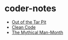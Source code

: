 # coder-notes
* [Out of the Tar Pit](https://anantja.in/db83c126caae04a2a400c9c704150e95/out-of-the-tar-pit-annotated.pdf)
* [Clean Code](https://enos.itcollege.ee/~jpoial/oop/naited/Clean%20Code.pdf)
* [The Mythical Man-Month ](http://www.cesarkallas.net/arquivos/livros/informatica/Addison.Wesley.The.Mythical.Man-Month.Essays.on.Software.Engineering.20th.Anniversary.Edition.pdf)
